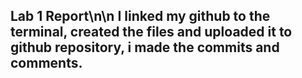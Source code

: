 ## Lab 1 Report\n\n I linked my github to the terminal, created the files and uploaded it to github repository, i made the commits and comments.
